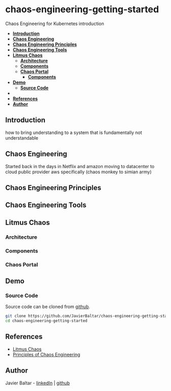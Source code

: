 # chaos-engineering-getting-started
Chaos Engineering for Kubernetes introduction

 - [**Introduction**](#Introduction)
 - [**Chaos Engineering**](#chaos-engineering)
 - [**Chaos Engineering Principles**](#chaos-engineering-principles)
 - [**Chaos Engineering Tools**](#chaos-engineering-tools)
 - [**Litmus Chaos**](#litmus-chaos)
   - [**Architecture**](#litmus-architecture) 
   - [**Components**](#litmus-components)
   - [**Chaos Portal**](#chaos-portal)
     - [**Components**](#components)
 - [**Demo**](#demo)
   - [**Source Code**](#source-code)
 - 
 - [**References**](#referencess)
 - [**Author**](#author)

## **Introduction**
how to bring understanding to a system that is fundamentally not understandable

## **Chaos Engineering**

Started back in the days in Netflix and amazon moving to datacenter to cloud public provider aws specifically (chaos monkey to simian army)


## **Chaos Engineering Principles**


## **Chaos Engineering Tools**

## **Litmus Chaos**
### **Architecture**
### **Components**
### **Chaos Portal**


## **Demo**

### **Source Code**

Source code can be cloned from [github](https://github.com/JavierBaltar/chaos-engineering-getting-started).

```bash
git clone https://github.com/JavierBaltar/chaos-engineering-getting-started.git
cd chaos-engineering-getting-started
```

## **References**
- [Litmus Chaos](https://litmuschaos.io/)
- [Principles of Chaos Engineering](https://principlesofchaos.org/)

## **Author**
Javier Baltar - [linkedIn](https://www.linkedin.com/in/javierbaltar/) | [github](https://github.com/JavierBaltar)
